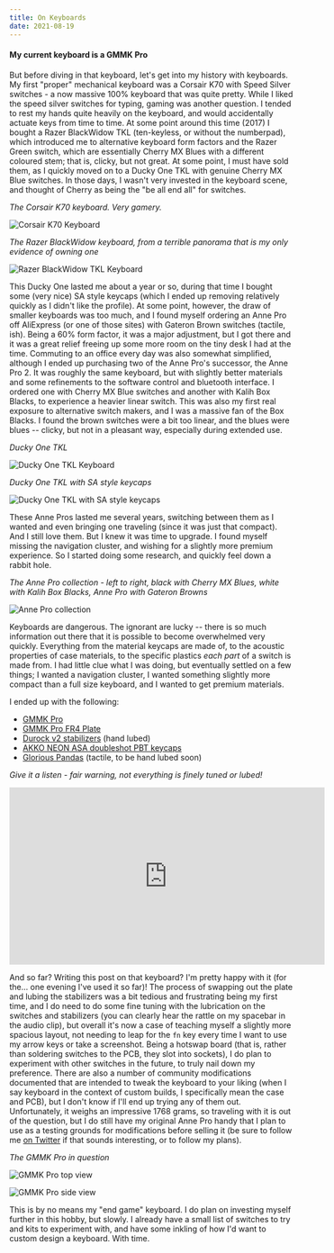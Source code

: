 ```yaml
---
title: On Keyboards
date: 2021-08-19
---
```


#### My current keyboard is a GMMK Pro

But before diving in that keyboard, let's get into my history with keyboards. My first "proper" mechanical keyboard was a Corsair K70 with Speed Silver switches - a now massive 100% keyboard that was quite pretty. While I liked the speed silver switches for typing, gaming was another question. I tended to rest my hands quite heavily on the keyboard, and would accidentally actuate keys from time to time. At some point around this time (2017) I bought a Razer BlackWidow TKL (ten-keyless, or without the numberpad), which introduced me to alternative keyboard form factors and the Razer Green switch, which are essentially Cherry MX Blues with a different coloured stem; that is, clicky, but not great. At some point, I must have sold them, as I quickly moved on to a Ducky One TKL with genuine Cherry MX Blue switches. In those days, I wasn't very invested in the keyboard scene, and thought of Cherry as being the "be all end all" for switches.

_The Corsair K70 keyboard. Very gamery._

![Corsair K70 Keyboard](/images/corsair-k70.png)

_The Razer BlackWidow keyboard, from a terrible panorama that is my only evidence of owning one_

![Razer BlackWidow TKL Keyboard](/images/razer-blackwidow.png)

This Ducky One lasted me about a year or so, during that time I bought some (very nice) SA style keycaps (which I ended up removing relatively quickly as I didn't like the profile). At some point, however, the draw of smaller keyboards was too much, and I found myself ordering an Anne Pro off AliExpress (or one of those sites) with Gateron Brown switches (tactile, ish). Being a 60% form factor, it was a major adjustment, but I got there and it was a great relief freeing up some more room on the tiny desk I had at the time. Commuting to an office every day was also somewhat simplified, although I ended up purchasing two of the Anne Pro's successor, the Anne Pro 2. It was roughly the same keyboard, but with slightly better materials and some refinements to the software control and bluetooth interface. I ordered one with Cherry MX Blue switches and another with Kalih Box Blacks, to experience a heavier linear switch. This was also my first real exposure to alternative switch makers, and I was a massive fan of the Box Blacks. I found the brown switches were a bit too linear, and the blues were blues -- clicky, but not in a pleasant way, especially during extended use.

_Ducky One TKL_

![Ducky One TKL Keyboard](/images/ducky-one.png)

_Ducky One TKL with SA style keycaps_

![Ducky One TKL with SA style keycaps](/images/ducky-one-sa-keycaps.png)

These Anne Pros lasted me several years, switching between them as I wanted and even bringing one traveling (since it was just that compact). And I still love them. But I knew it was time to upgrade. I found myself missing the navigation cluster, and wishing for a slightly more premium experience. So I started doing some research, and quickly feel down a rabbit hole.

_The Anne Pro collection - left to right, black with Cherry MX Blues, white with Kalih Box Blacks, Anne Pro with Gateron Browns_

![Anne Pro collection](/images/anne-pros.png)

Keyboards are dangerous. The ignorant are lucky -- there is so much information out there that it is possible to become overwhelmed very quickly. Everything from the material keycaps are made of, to the acoustic properties of case materials, to the specific plastics _each part_ of a switch is made from. I had little clue what I was doing, but eventually settled on a few things; I wanted a navigation cluster, I wanted something slightly more compact than a full size keyboard, and I wanted to get premium materials.

I ended up with the following:

* [GMMK Pro](https://www.pcgamingrace.com/products/glorious-gmmk-pro-75-barebone-black)
* [GMMK Pro FR4 Plate](https://www.mechmods.co.uk/products/gmmk-pro-fr4-plate-by-avx-works)
* [Durock v2 stabilizers](https://www.mechmods.co.uk/products/durock-screw-in-stabilisers-v2?variant=40494419476674) (hand lubed)
* [AKKO NEON ASA doubleshot PBT keycaps](https://epomaker.com/products/akko-neon-asa-keycaps-set?_pos=3&_sid=8e158a975&_ss=r)
* [Glorious Pandas](https://www.pcgamingrace.com/products/glorious-panda-mechanical-switches) (tactile, to be hand lubed soon)

_Give it a listen - fair warning, not everything is finely tuned or lubed!_

<iframe width="560" height="315" src="https://www.youtube-nocookie.com/embed/mDrq4B2k2KM" title="YouTube video player" frameborder="0" allow="accelerometer; autoplay; clipboard-write; encrypted-media; gyroscope; picture-in-picture" allowfullscreen></iframe>

And so far? Writing this post on that keyboard? I'm pretty happy with it (for the... one evening I've used it so far)! The process of swapping out the plate and lubing the stabilizers was a bit tedious and frustrating being my first time, and I do need to do some fine tuning with the lubrication on the switches and stabilizers (you can clearly hear the rattle on my spacebar in the audio clip), but overall it's now a case of teaching myself a slightly more spacious layout, not needing to leap for the `fn` key every time I want to use my arrow keys or take a screenshot. Being a hotswap board (that is, rather than soldering switches to the PCB, they slot into sockets), I do plan to experiment with other switches in the future, to truly nail down my preference. There are also a number of community modifications documented that are intended to tweak the keyboard to your liking (when I say keyboard in the context of custom builds, I specifically mean the case and PCB), but I don't know if I'll end up trying any of them out. Unfortunately, it weighs an impressive 1768 grams, so traveling with it is out of the question, but I do still have my original Anne Pro handy that I plan to use as a testing grounds for modifications before selling it (be sure to follow me [on Twitter](https://twitter.com/gmem_) if that sounds interesting, or to follow my plans).

_The GMMK Pro in question_

![GMMK Pro top view](/images/gmmk-pro-top.png)

![GMMK Pro side view](/images/gmmk-pro-side.png)

This is by no means my "end game" keyboard. I do plan on investing myself further in this hobby, but slowly. I already have a small list of switches to try and kits to experiment with, and have some inkling of how I'd want to custom design a keyboard. With time.